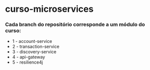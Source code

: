 # curso-microservices

### Cada branch do repositório corresponde a um módulo do curso:

- 1 - account-service
- 2 - transaction-service
- 3 - discovery-service
- 4 - api-gateway
- 5 - resilience4j